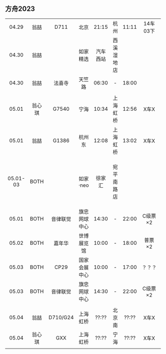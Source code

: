 ## 方舟2023

|        |        |          |              |        |          |       |          |      |        |
| :----: | :----: | :------: | :----------: | :----: | :------: | :---: | :------: | :--: | :----: |
| 04.29  |  翁喆  |   D711   |     北京     | 21:15  |   杭州   | 11:11 | 14车03下 |  710 |        |
| 04.30  |  翁喆  |          |   如家精选   |汽车西站|西溪湿地店|       |          |  580 | 法喜寺1h20min<br>火车站45min |
| 04.30  |  翁喆  |  法喜寺  |    天竺路    | 06:30  |    -     | 18:00 |          |   10 | 待预约 |
|        |        |          |              |        |          |       |          |      |        |
| 05.01  | 翁心琪 |   G7540  |     宁海     | 10:34  | 上海虹桥 | 12:56 |  X车X    |      | 待购买 |
| 05.01  |  翁喆  |   G1386  |    杭州东    | 12:08  | 上海虹桥 | 13:02 |  X车X    |      | 待购买 |
|        |        |          |              |        |          |       |          |      |        |
|05.01-03|  BOTH  |          |   如家·neo   | 徐家汇 |宛平南路店|       |          | 1150 | 虹桥50min北桥1h<br>世博40min国展1h |
|        |        |          |              |        |          |       |          |      |        |
| 05.01  |  BOTH  | 音律联觉 | 旗忠网球中心 | 14:30  |    -     | 22:00 | C级票×2  | 1560 |        |
| 05.02  |  BOTH  |  嘉年华  |  世博展览馆  | 10:00  |    -     | 18:00 |  普票×2  |  600 |        |
| 05.03  |  BOTH  |   CP29   | 国家会展中心 | 10:00  |    -     | 17:00 |  ？？？  |      | 待购买 |
| 05.03  |  BOTH  | 音律联觉 | 旗忠网球中心 | 14:30  |    -     | 22:00 | C级票×2  | 1560 |        |
|        |        |          |              |        |          |       |          |      |        |
| 05.04  |  翁喆  | D710/G24 |   上海虹桥   | ??:??  |  北京南  | ??:?? |  X车X    |      | 待购买 |
| 05.04  | 翁心琪 |  GXX     |   上海虹桥   | ??:??  |   宁海   | ??:?? |  X车X    |      | 待购买 |
|        |        |          |              |        |          |       |          |      |        |
